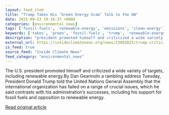 ```yaml
---
layout: feed_item
title: "Trump Takes His ‘Green Energy Scam’ Talk to the UN"
date: 2025-09-23 19:16:37 +0000
categories: [environmental_news]
tags: ['fossil-fuels', 'renewable-energy', 'emissions', 'clean-energy']
keywords: ['takes', 'green', 'fossil-fuels', 'trump', 'renewable-energy', 'emissions', 'clean-energy']
description: "president promoted himself and criticized a wide variety of targets, including renewable energy"
external_url: https://insideclimatenews.org/news/23092025/trump-criticizes-renewable-energy-to-united-nations/
is_feed: true
source_feed: "Inside Climate News"
feed_category: "environmental_news"
---
```


The U.S. president promoted himself and criticized a wide variety of targets, including renewable energy.By Dan GearinoIn a rambling address Tuesday, President Donald Trump told the United Nations General Assembly that the international organization has failed on a range of crucial issues, which he said contrasts with his administration’s successes, including his support for fossil fuels and opposition to renewable energy.

[Read original article](https://insideclimatenews.org/news/23092025/trump-criticizes-renewable-energy-to-united-nations/)
